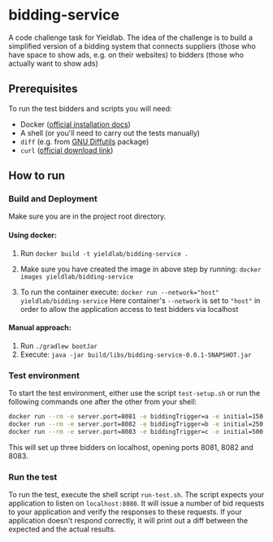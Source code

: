 # bidding-service
A code challenge task for Yieldlab. The idea of the challenge is to build a simplified version of a bidding system that connects suppliers (those who
have space to show ads, e.g. on their websites) to bidders (those who actually
want to show ads)

## Prerequisites
To run the test bidders and scripts you will need:
- Docker ([official installation docs][install-docker])
- A shell (or you'll need to carry out the tests manually)
- `diff` (e.g. from [GNU Diffutils][diffutils] package)
- `curl` ([official download link][curl-dl])

[install-docker]: https://docs.docker.com/engine/installation/
[diffutils]: https://www.gnu.org/software/diffutils/
[curl-dl]: https://curl.haxx.se/download.html

## How to run

### Build and Deployment
Make sure you are in the project root directory.

#### Using docker:
1. Run `docker build -t yieldlab/bidding-service .`

3. Make sure you have created the image in above step by running:
   `docker images yieldlab/bidding-service`

4. To run the container execute:
   `docker run --network="host" yieldlab/bidding-service`
   Here container's `--network` is set to `"host"` in order to allow the application access to test bidders via localhost

#### Manual approach:
1. Run `./gradlew bootJar`
2.  Execute: `java -jar build/libs/bidding-service-0.0.1-SNAPSHOT.jar`


### Test environment
To start the test environment, either use the script `test-setup.sh` or run the
following commands one after the other from your shell:

```sh
docker run --rm -e server.port=8081 -e biddingTrigger=a -e initial=150 -p 8081:8081 yieldlab/recruiting-test-bidder &
docker run --rm -e server.port=8082 -e biddingTrigger=b -e initial=250 -p 8082:8082 yieldlab/recruiting-test-bidder &
docker run --rm -e server.port=8083 -e biddingTrigger=c -e initial=500 -p 8083:8083 yieldlab/recruiting-test-bidder &
```
This will set up three bidders on localhost, opening ports 8081, 8082 and 8083.

### Run the test
To run the test, execute the shell script `run-test.sh`. The script expects
your application to listen on `localhost:8080`. It will issue a number of bid
requests to your application and verify the responses to these requests. If
your application doesn't respond correctly, it will print out a diff between
the expected and the actual results.

